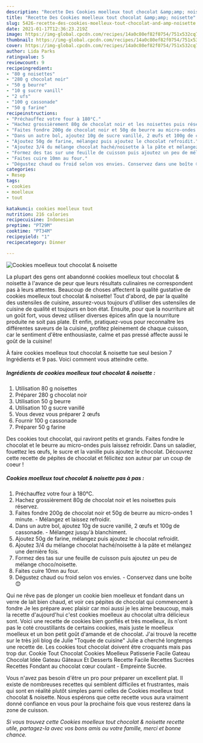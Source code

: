 ```yaml
---
description: "Recette Des Cookies moelleux tout chocolat &amp;amp; noisette"
title: "Recette Des Cookies moelleux tout chocolat &amp;amp; noisette"
slug: 5426-recette-des-cookies-moelleux-tout-chocolat-and-amp-noisette
date: 2021-01-17T12:36:23.219Z
image: https://img-global.cpcdn.com/recipes/14a0c80ef82f0754/751x532cq70/cookies-moelleux-tout-chocolat-noisette-photo-principale-de-la-recette.jpg
thumbnail: https://img-global.cpcdn.com/recipes/14a0c80ef82f0754/751x532cq70/cookies-moelleux-tout-chocolat-noisette-photo-principale-de-la-recette.jpg
cover: https://img-global.cpcdn.com/recipes/14a0c80ef82f0754/751x532cq70/cookies-moelleux-tout-chocolat-noisette-photo-principale-de-la-recette.jpg
author: Lida Parks
ratingvalue: 5
reviewcount: 9
recipeingredient:
- "80 g noisettes"
- "280 g chocolat noir"
- "50 g beurre"
- "10 g sucre vanill"
- "2 ufs"
- "100 g cassonade"
- "50 g farine"
recipeinstructions:
- "Préchauffez votre four à 180°C."
- "Hachez grossièrement 80g de chocolat noir et les noisettes puis réservez."
- "Faites fondre 200g de chocolat noir et 50g de beurre au micro-ondes 1 minute. Mélangez et laissez refroidir."
- "Dans un autre bol, ajoutez 10g de sucre vanillé, 2 œufs et 100g de cassonade. Mélangez jusqu&#39;à blanchiment."
- "Ajoutez 50g de farine, mélangez puis ajoutez le chocolat refroidit."
- "Ajoutez 3/4 du mélange chocolat haché/noisette à la pâte et mélangez une dernière fois."
- "Formez des tas sur une feuille de cuisson puis ajoutez un peu de mélange choco/noisette."
- "Faites cuire 10mn au four."
- "Dégustez chaud ou froid selon vos envies. Conservez dans une boîte 😊"
categories:
- Resep
tags:
- cookies
- moelleux
- tout

katakunci: cookies moelleux tout 
nutrition: 216 calories
recipecuisine: Indonesian
preptime: "PT29M"
cooktime: "PT34M"
recipeyield: "1"
recipecategory: Dinner

---
```



![Cookies moelleux tout chocolat &amp; noisette](https://img-global.cpcdn.com/recipes/14a0c80ef82f0754/751x532cq70/cookies-moelleux-tout-chocolat-noisette-photo-principale-de-la-recette.jpg)

La plupart des gens ont abandonné cookies moelleux tout chocolat &amp; noisette à l'avance de peur que leurs résultats culinaires ne correspondent pas à leurs attentes. Beaucoup de choses affectent la qualité gustative de cookies moelleux tout chocolat &amp; noisette! Tout d'abord, de par la qualité des ustensiles de cuisine, assurez-vous toujours d'utiliser des ustensiles de cuisine de qualité et toujours en bon état. Ensuite, pour que la nourriture ait un goût fort, vous devez utiliser diverses épices afin que la nourriture produite ne soit pas plate. Et enfin, pratiquez-vous pour reconnaître les différentes saveurs de la cuisine, profitez pleinement de chaque cuisson, car le sentiment d'être enthousiaste, calme et pas pressé affecte aussi le goût de la cuisine!

<!--inarticleads1-->

À faire cookies moelleux tout chocolat &amp; noisette tue seul besion 7 Ingrédients et 9 pas. Voici comment vous atteindre cette.

##### Ingrédients de cookies moelleux tout chocolat &amp; noisette :

1. Utilisation 80 g noisettes
1. Préparer 280 g chocolat noir
1. Utilisation 50 g beurre
1. Utilisation 10 g sucre vanillé
1. Vous devez vous préparer 2 œufs
1. Fournir 100 g cassonade
1. Préparer 50 g farine


Des cookies tout chocolat, qui raviront petits et grands. Faites fondre le chocolat et le beurre au micro-ondes puis laissez refroidir. Dans un saladier, fouettez les œufs, le sucre et la vanille puis ajoutez le chocolat. Découvrez cette recette de pépites de chocolat et félicitez son auteur par un coup de coeur ! 

<!--inarticleads2-->

##### Cookies moelleux tout chocolat &amp; noisette pas à pas :

1. Préchauffez votre four à 180°C.
1. Hachez grossièrement 80g de chocolat noir et les noisettes puis réservez.
1. Faites fondre 200g de chocolat noir et 50g de beurre au micro-ondes 1 minute. - Mélangez et laissez refroidir.
1. Dans un autre bol, ajoutez 10g de sucre vanillé, 2 œufs et 100g de cassonade. - Mélangez jusqu&#39;à blanchiment.
1. Ajoutez 50g de farine, mélangez puis ajoutez le chocolat refroidit.
1. Ajoutez 3/4 du mélange chocolat haché/noisette à la pâte et mélangez une dernière fois.
1. Formez des tas sur une feuille de cuisson puis ajoutez un peu de mélange choco/noisette.
1. Faites cuire 10mn au four.
1. Dégustez chaud ou froid selon vos envies. - Conservez dans une boîte 😊


Qui ne rêve pas de plonger un cookie bien moelleux et fondant dans un verre de lait bien chaud, et voir ces pépites de chocolat qui commencent à fondre Je les prépare avec plaisir car moi aussi je les aime beaucoup, mais la recette d&#39;aujourd&#39;hui c&#39;est cookies moelleux au chocolat ultra délicieux sont. Voici une recette de cookies bien gonflés et très moelleux, ils n&#39;ont pas le coté croustillants de certains cookies, mais juste le moelleux moelleux et un bon petit goût d&#39;amande et de chocolat. J&#39;ai trouvé la recette sur le très joli blog de Julie &#34;Toquée de cuisine&#34; Julie a cherché longtemps une recette de. Les cookies tout chocolat doivent être croquants mais pas trop dur. Cookie Tout Chocolat Cookies Moelleux Patisserie Facile Gateau Chocolat Idée Gateau Gâteaux Et Desserts Recette Facile Recettes Sucrées Recettes Fondant au chocolat cœur coulant - Empreinte Sucrée. 

<!--inarticleads1-->

<p>
Vous n'avez pas besoin d'être un pro pour préparer un excellent plat. Il existe de nombreuses recettes qui semblent difficiles et frustrantes, mais qui sont en réalité plutôt simples parmi celles de Cookies moelleux tout chocolat &amp; noisette. Nous espérons que cette recette vous aura vraiment donné confiance en vous pour la prochaine fois que vous resterez dans la zone de cuisson.
</p>

<p>
<i>Si vous trouvez cette Cookies moelleux tout chocolat &amp; noisette recette utile, partagez-la avec vos bons amis ou votre famille, merci et bonne chance.</i>
</p>
